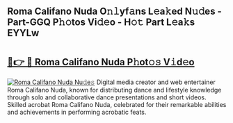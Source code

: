 ## Roma Califano Nuda O𝚗𝚕yf𝚊ns L𝚎a𝚔ed N𝚞𝚍es - Part-GGQ P𝚑𝚘tos Vi𝚍𝚎o - H𝚘𝚝 Part L𝚎a𝚔s EYYLw

# <h2><a href="http://kf3gtk.oniu.top/?m=Roma+Califano+Nuda">🔗👉 🔴 Roma Califano Nuda P𝚑ot𝚘𝚜 V𝚒d𝚎o</a></h2>

[![Roma Califano Nuda Nu𝚍e𝚜](https://i.imgur.com/0qMVB7G.gif)](http://kf3gtk.oniu.top/?m=Roma+Califano+Nuda)
Digital media creator and web entertainer Roma Califano Nuda, known for distributing dance and lifestyle knowledge through solo and collaborative dance presentations and short videos. Skilled acrobat Roma Califano Nuda, celebrated for their remarkable abilities and achievements in performing acrobatic feats.  
